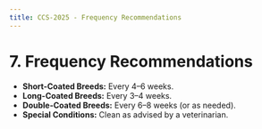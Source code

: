 ```yaml
---
title: CCS-2025 - Frequency Recommendations
---
```

# **7. Frequency Recommendations**  

- **Short-Coated Breeds:** Every 4–6 weeks.  
- **Long-Coated Breeds:** Every 3–4 weeks.  
- **Double-Coated Breeds:** Every 6–8 weeks (or as needed).  
- **Special Conditions:** Clean as advised by a veterinarian.  